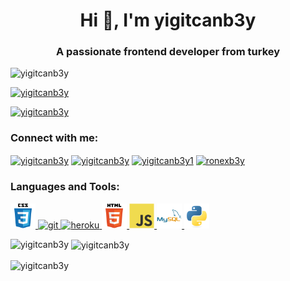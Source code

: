 <h1 align="center">Hi 👋, I'm yigitcanb3y</h1>
<h3 align="center">A passionate frontend developer from turkey</h3>

<p align="left"> <img src="https://komarev.com/ghpvc/?username=yigitcanb3y&label=Profile%20views&color=0e75b6&style=flat" alt="yigitcanb3y" /> </p>

<p align="left"> <a href="https://github.com/ryo-ma/github-profile-trophy"><img src="https://github-profile-trophy.vercel.app/?username=yigitcanb3y" alt="yigitcanb3y" /></a> </p>

<p align="left"> <a href="https://twitter.com/yigitcanb3y" target="blank"><img src="https://img.shields.io/twitter/follow/yigitcanb3y?logo=twitter&style=for-the-badge" alt="yigitcanb3y" /></a> </p>

<h3 align="left">Connect with me:</h3>
<p align="left">
<a href="https://codepen.io/yigitcanb3y" target="blank"><img align="center" src="https://raw.githubusercontent.com/rahuldkjain/github-profile-readme-generator/master/src/images/icons/Social/codepen.svg" alt="yigitcanb3y" height="30" width="40" /></a>
<a href="https://twitter.com/yigitcanb3y" target="blank"><img align="center" src="https://raw.githubusercontent.com/rahuldkjain/github-profile-readme-generator/master/src/images/icons/Social/twitter.svg" alt="yigitcanb3y" height="30" width="40" /></a>
<a href="https://instagram.com/yigitcanb3y1" target="blank"><img align="center" src="https://raw.githubusercontent.com/rahuldkjain/github-profile-readme-generator/master/src/images/icons/Social/instagram.svg" alt="yigitcanb3y1" height="30" width="40" /></a>
<a href="https://discord.gg/ronexb3y" target="blank"><img align="center" src="https://raw.githubusercontent.com/rahuldkjain/github-profile-readme-generator/master/src/images/icons/Social/discord.svg" alt="ronexb3y" height="30" width="40" /></a>
</p>

<h3 align="left">Languages and Tools:</h3>
<p align="left"> <a href="https://www.w3schools.com/css/" target="_blank" rel="noreferrer"> <img src="https://raw.githubusercontent.com/devicons/devicon/master/icons/css3/css3-original-wordmark.svg" alt="css3" width="40" height="40"/> </a> <a href="https://git-scm.com/" target="_blank" rel="noreferrer"> <img src="https://www.vectorlogo.zone/logos/git-scm/git-scm-icon.svg" alt="git" width="40" height="40"/> </a> <a href="https://heroku.com" target="_blank" rel="noreferrer"> <img src="https://www.vectorlogo.zone/logos/heroku/heroku-icon.svg" alt="heroku" width="40" height="40"/> </a> <a href="https://www.w3.org/html/" target="_blank" rel="noreferrer"> <img src="https://raw.githubusercontent.com/devicons/devicon/master/icons/html5/html5-original-wordmark.svg" alt="html5" width="40" height="40"/> </a> <a href="https://developer.mozilla.org/en-US/docs/Web/JavaScript" target="_blank" rel="noreferrer"> <img src="https://raw.githubusercontent.com/devicons/devicon/master/icons/javascript/javascript-original.svg" alt="javascript" width="40" height="40"/> </a> <a href="https://www.mysql.com/" target="_blank" rel="noreferrer"> <img src="https://raw.githubusercontent.com/devicons/devicon/master/icons/mysql/mysql-original-wordmark.svg" alt="mysql" width="40" height="40"/> </a> <a href="https://www.python.org" target="_blank" rel="noreferrer"> <img src="https://raw.githubusercontent.com/devicons/devicon/master/icons/python/python-original.svg" alt="python" width="40" height="40"/> </a> </p>

<p><img align="left" src="https://github-readme-stats.vercel.app/api/top-langs?username=yigitcanb3y&show_icons=true&locale=en&layout=compact" alt="yigitcanb3y" /></p>

<p>&nbsp;<img align="center" src="https://github-readme-stats.vercel.app/api?username=yigitcanb3y&show_icons=true&locale=en" alt="yigitcanb3y" /></p>

<p><img align="center" src="https://github-readme-streak-stats.herokuapp.com/?user=yigitcanb3y&" alt="yigitcanb3y" /></p>
